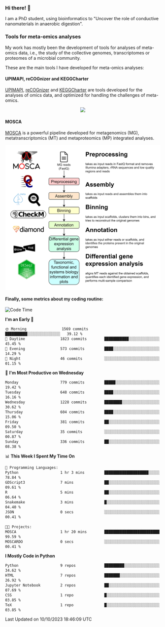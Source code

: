 ### Hi there! 👋

I am a PhD student, using bioinformatics to "Uncover the role of conductive nanomaterials in anaerobic digestion".

### Tools for meta-omics analyses

My work has mostly been the development of tools for analyses of meta-omics data, i.e., the study of the collective genomes, transcriptomes or proteomes of a microbial community.

These are the main tools I have developed for meta-omics analyses:

#### UPIMAPI, reCOGnizer and KEGGCharter

[UPIMAPI](https://github.com/iquasere/UPIMAPI), [reCOGnizer](https://github.com/iquasere/reCOGnizer) and [KEGGCharter](https://github.com/iquasere/KEGGCharter) are tools developed for the analyses of omics data, and optimized for handling the challenges of meta-omics.

<p align="center">
    <img src="assets/annotation_paper.png">
</p>

#### MOSCA

[MOSCA](https://github.com/iquasere/MOSCA) is a powerful pipeline developed for metagenomics (MG), metatranscriptomics (MT) and metaproteomics (MP) integrated analyses.

<p align="center">
    <img src="assets/mosca_workflow.png" align="center" width="700">
</p>


#### Finally, some metrics about my coding routine:

<!--START_SECTION:waka-->
![Code Time](http://img.shields.io/badge/Code%20Time-688%20hrs%2050%20mins-blue)

**I'm an Early 🐤** 

```text
🌞 Morning                1569 commits        ██████████░░░░░░░░░░░░░░░   39.12 % 
🌆 Daytime                1823 commits        ███████████░░░░░░░░░░░░░░   45.45 % 
🌃 Evening                573 commits         ████░░░░░░░░░░░░░░░░░░░░░   14.29 % 
🌙 Night                  46 commits          ░░░░░░░░░░░░░░░░░░░░░░░░░   01.15 % 
```
📅 **I'm Most Productive on Wednesday** 

```text
Monday                   779 commits         █████░░░░░░░░░░░░░░░░░░░░   19.42 % 
Tuesday                  648 commits         ████░░░░░░░░░░░░░░░░░░░░░   16.16 % 
Wednesday                1228 commits        ████████░░░░░░░░░░░░░░░░░   30.62 % 
Thursday                 604 commits         ████░░░░░░░░░░░░░░░░░░░░░   15.06 % 
Friday                   381 commits         ██░░░░░░░░░░░░░░░░░░░░░░░   09.50 % 
Saturday                 35 commits          ░░░░░░░░░░░░░░░░░░░░░░░░░   00.87 % 
Sunday                   336 commits         ██░░░░░░░░░░░░░░░░░░░░░░░   08.38 % 
```


📊 **This Week I Spent My Time On** 

```text
💬 Programming Languages: 
Python                   1 hr 3 mins         ████████████████████░░░░░   78.84 % 
GDScript3                7 mins              ██░░░░░░░░░░░░░░░░░░░░░░░   09.61 % 
R                        5 mins              ██░░░░░░░░░░░░░░░░░░░░░░░   06.64 % 
Snakemake                3 mins              █░░░░░░░░░░░░░░░░░░░░░░░░   04.40 % 
JSON                     0 secs              ░░░░░░░░░░░░░░░░░░░░░░░░░   00.41 % 

🐱‍💻 Projects: 
MOSCA                    1 hr 20 mins        █████████████████████████   99.59 % 
MOSCARDO                 0 secs              ░░░░░░░░░░░░░░░░░░░░░░░░░   00.41 % 
```

**I Mostly Code in Python** 

```text
Python                   9 repos             █████████░░░░░░░░░░░░░░░░   34.62 % 
HTML                     7 repos             ███████░░░░░░░░░░░░░░░░░░   26.92 % 
Jupyter Notebook         2 repos             ██░░░░░░░░░░░░░░░░░░░░░░░   07.69 % 
CSS                      1 repo              █░░░░░░░░░░░░░░░░░░░░░░░░   03.85 % 
TeX                      1 repo              █░░░░░░░░░░░░░░░░░░░░░░░░   03.85 % 
```




 Last Updated on 10/10/2023 18:46:09 UTC
<!--END_SECTION:waka-->
